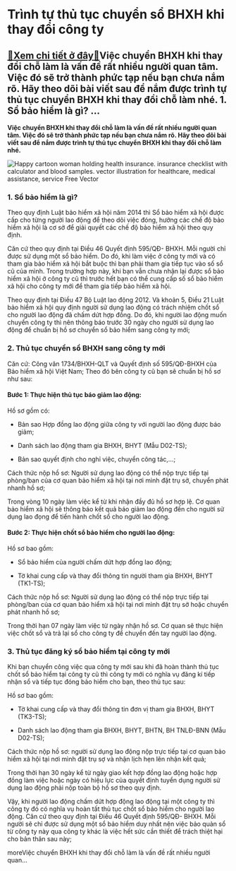Trình tự thủ tục chuyển sổ BHXH khi thay đổi công ty
====================================================

[:gift:Xem chi tiết ở đây:gift:](https://hddtvn.com/trinh-tu-thu-tuc-chuyen-so-bhxh-khi-thay-doi-cong-ty/)Việc chuyển BHXH khi thay đổi chỗ làm là vấn đề rất nhiều người quan tâm. Việc đó sẽ trở thành phức tạp nếu bạn chưa nắm rõ. Hãy theo dõi bài viết sau để nắm được trình tự thủ tục chuyển BHXH khi thay đổi chỗ làm nhé. 1. Sổ bảo hiểm là gì? …
-------------------------------------------------------------------------------------------------------------------------------------------------------------------------------------------------------------------------------------------------

**Việc chuyển BHXH khi thay đổi chỗ làm là vấn đề rất nhiều người quan tâm. Việc đó sẽ trở thành phức tạp nếu bạn chưa nắm rõ. Hãy theo dõi bài viết sau để nắm được trình tự thủ tục chuyển BHXH khi thay đổi chỗ làm nhé.**


![Happy cartoon woman holding health insurance. insurance checklist with calculator and blood samples. vector illustration for healthcare, medical assistance, service Free Vector](https://hddtvn.com/wp-content/uploads/2021/01/happy-cartoon-woman-holding-health-insurance-insurance-checklist-with-calculator-blood-samples-vector-illustration-healthcare-medical-assistance-service_74855-8396.jpg)


### 1. Sổ bảo hiểm là gì?


Theo quy định Luật bảo hiểm xã hội năm 2014 thì Sổ bảo hiểm xã hội được cấp cho từng người lao động để theo dõi việc đóng, hưởng các chế độ bảo hiểm xã hội là cơ sở để giải quyết các chế độ bảo hiểm xã hội theo quy định.


Căn cứ theo quy định tại Điều 46 Quyết định 595/QĐ- BHXH. Mỗi người chỉ được sử dụng một sổ bảo hiểm. Do đó, khi làm việc ở công ty mới và có tham gia bảo hiểm xã hội bắt buộc thì bạn phải tham gia tiếp tục vào số sổ cũ của mình. Trong trường hợp này, khi bạn vẫn chưa nhận lại được sổ bảo hiểm xã hội ở công ty cũ thì trước hết bạn có thể cung cấp số sổ bảo hiểm xã hội cho công ty mới để tham gia tiếp bảo hiểm xã hội.


Theo quy định tại Điều 47 Bộ Luật lao động 2012. Và khoản 5, Điều 21 Luật bảo hiểm xã hội quy định người sử dụng lao động có trách nhiệm chốt sổ cho người lao động đã chấm dứt hợp đồng. Do đó, khi người lao động muốn chuyển công ty thì nên thông báo trước 30 ngày cho người sử dụng lao động để chuẩn bị hồ sơ chuyển sổ bảo hiểm sang công ty mới;


### 2. Thủ tục chuyển sổ BHXH sang công ty mới


Căn cứ: Công văn 1734/BHXH-QLT và Quyết định số 595/QĐ-BHXH của Bảo hiểm xã hội Việt Nam; Theo đó bên công ty cũ bạn sẽ chuẩn bị hồ sơ như sau:


#### Bước 1: Thực hiện thủ tục báo giảm lao động:


Hồ sơ gồm có:




* Bản sao Hợp đồng lao động giữa công ty với người lao động được báo giảm;

* Danh sách lao động tham gia BHXH, BHYT (Mẫu D02-TS);

* Bản sao quyết định cho nghỉ việc, chuyển công tác,…;



Cách thức nộp hồ sơ: Người sử dụng lao động có thể nộp trực tiếp tại phòng/ban của cơ quan bảo hiểm xã hội tại nơi mình đặt trụ sở, chuyển phát nhanh hồ sơ;


Trong vòng 10 ngày làm việc kể từ khi nhận đầy đủ hồ sơ hợp lệ. Cơ quan bảo hiểm xã hội sẽ thông báo kết quả báo giảm lao động đến cho người sử dụng lao đọng để tiến hành chốt sổ cho người lao động.


#### Bước 2: Thực hiện chốt sổ bảo hiểm cho người lao động:


Hồ sơ bao gồm:




* Sổ bảo hiểm của người chấm dứt hợp đồng lao động;

* Tờ khai cung cấp và thay đổi thông tin người tham gia BHXH, BHYT (TK1-TS);



Cách thức nộp hồ sơ: Người sử dụng lao động có thể nộp trực tiếp tại phòng/ban của cơ quan bảo hiểm xã hội tại nơi mình đặt trụ sở hoặc chuyển phát nhanh hồ sơ;


Trong thời hạn 07 ngày làm việc từ ngày nhận hồ sơ. Cơ quan sẽ thực hiện việc chốt sổ và trả lại sổ cho công ty để chuyển đến tay người lao động.


### 3. Thủ tục đăng ký sổ bảo hiểm tại công ty mới


Khi bạn chuyển công việc qua công ty mới sau khi đã hoàn thành thủ tục chốt sổ bảo hiểm tại công ty cũ thì công ty mới có nghĩa vụ đăng kí tiếp nhận sổ và tiếp tục đóng bảo hiểm cho bạn, theo thủ tục sau:


Hồ sơ bao gồm:




* Tờ khai cung cấp và thay đổi thông tin đơn vị tham gia BHXH, BHYT (TK3-TS);

* Danh sách lao động tham gia BHXH, BHYT, BHTN, BH TNLĐ-BNN (Mẫu D02-TS);



Cách thức nộp hồ sơ: người sử dụng lao động nộp trực tiếp tại cơ quan bảo hiểm xã hội tại nơi mình đặt trụ sợ và nhận lịch hẹn lên nhận kết quả;


Trong thời hạn 30 ngày kể từ ngày giao kết hợp đồng lao động hoặc hợp đồng làm việc hoặc ngày có hiệu lực của quyết định tuyển dụng người sử dụng lao động phải nộp toàn bộ hồ sơ theo quy định.


Vậy, khi người lao động chấm dứt hợp động lao động tại một công ty thì công ty đó có nghĩa vụ hoàn tất thủ tục chốt sổ bảo hiểm cho người lao động. Căn cứ theo quy định tại Điều 46 Quyết định 595/QĐ- BHXH. Mỗi người sẽ chỉ được sử dụng một sổ bảo hiểm duy nhất nên việc bảo quản sổ từ công ty này qua công ty khác là việc hết sức cần thiết để trách thiệt hại cho bản thân sau này;


moreViệc chuyển BHXH khi thay đổi chỗ làm là vấn đề rất nhiều người quan…

